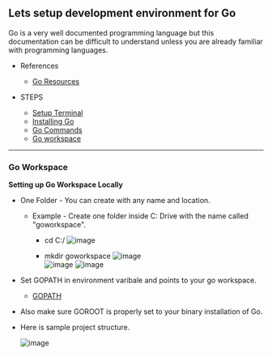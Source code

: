 ## Lets setup development environment for Go

Go is a very well documented programming language but this documentation can be difficult to understand unless you are already familiar with programming languages.

* References
    * [Go Resources](https://www.golang-book.com/)

* STEPS
    * [Setup Terminal](https://git-scm.com/book/en/v2/Getting-Started-Installing-Git)
    * [Installing Go](https://go.dev/doc/install)
    * [Go Commands](https://pkg.go.dev/cmd/go)
    * [Go workspace](https://github.com/deeprajsshetty/GolangTraining/tree/master/003-Getting%20Started%20with%20Go(Golang)#go-workspace) 
---

### Go Workspace

**Setting up Go Workspace Locally**  
* One Folder - You can create with any name and location.
    * Example - Create one folder inside C: Drive with the name called "goworkspace".
      * cd C:/
      ![image](https://user-images.githubusercontent.com/21126970/171479073-1c41d752-f2e9-4194-87de-e890b304bf5d.png)
      
      * mkdir goworkspace
      ![image](https://user-images.githubusercontent.com/21126970/171479154-5585e67b-2efe-4d93-b627-d975e0061a4c.png)   
      ![image](https://user-images.githubusercontent.com/21126970/171479278-855164ec-f57f-4746-9fb5-c47198d7a21d.png)
      ![image](https://user-images.githubusercontent.com/21126970/171479374-7930361f-81f5-46e9-8c8d-48d9b3c9db56.png)
* Set GOPATH in environment varibale and points to your go workspace.
   * [GOPATH](https://go.dev/doc/gopath_code)
* Also make sure GOROOT is properly set to your binary installation of Go.
* Here is sample project structure.

  ![image](https://user-images.githubusercontent.com/21126970/171479851-fa553ba0-cd28-4472-a5ec-576b7d3689b4.png)
  
